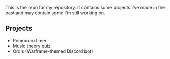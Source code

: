This is the repo for my repository. It contains some projects I've made in the past and may contain some I'm still working on.

## Projects

- Pomodoro timer
- Music theory quiz
- Ordis (Warframe-themed Discord bot)